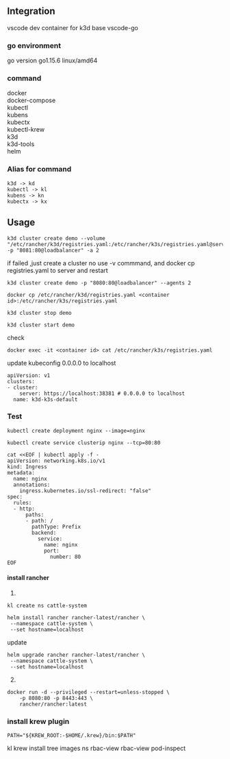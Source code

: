 ## Integration 
vscode dev container for k3d base vscode-go

### go environment
go version go1.15.6 linux/amd64


### command
docker  
docker-compose  
kubectl  
kubens  
kubectx  
kubectl-krew  
k3d  
k3d-tools  
helm  


### Alias for command
```
k3d -> kd
kubectl -> kl
kubens -> kn
kubectx -> kx
```

## Usage

```
k3d cluster create demo --volume "/etc/rancher/k3d/registries.yaml:/etc/rancher/k3s/registries.yaml@server[0]" -p "8081:80@loadbalancer" -a 2
```
if failed ,just create a cluster no use -v commmand, and docker cp registries.yaml to server and restart
```
k3d cluster create demo -p "8080:80@loadbalancer" --agents 2
```

```
docker cp /etc/rancher/k3d/registries.yaml <container id>:/etc/rancher/k3s/registries.yaml
```

```
k3d cluster stop demo
```

```
k3d cluster start demo
```

check 
```
docker exec -it <container id> cat /etc/rancher/k3s/registries.yaml
```


update kubeconfig 0.0.0.0 to localhost

```
apiVersion: v1
clusters:
- cluster:
    server: https://localhost:38381 # 0.0.0.0 to localhost
  name: k3d-k3s-default
```

### Test

```
kubectl create deployment nginx --image=nginx
```

```
kubectl create service clusterip nginx --tcp=80:80
```

```
cat <<EOF | kubectl apply -f -
apiVersion: networking.k8s.io/v1
kind: Ingress
metadata:
  name: nginx
  annotations:
    ingress.kubernetes.io/ssl-redirect: "false"
spec:
  rules:
  - http:
      paths:
      - path: /
        pathType: Prefix
        backend:
          service:
            name: nginx
            port:
              number: 80
EOF
```

#### install rancher

1.
```
kl create ns cattle-system
```

```
helm install rancher rancher-latest/rancher \
 --namespace cattle-system \
 --set hostname=localhost
```
update 
```
helm upgrade rancher rancher-latest/rancher \
 --namespace cattle-system \
 --set hostname=localhost
```

2.
```
docker run -d --privileged --restart=unless-stopped \
    -p 8080:80 -p 8443:443 \
    rancher/rancher:latest
```

### install krew plugin

```
PATH="${KREW_ROOT:-$HOME/.krew}/bin:$PATH"
```

kl krew install tree images ns rbac-view rbac-view pod-inspect